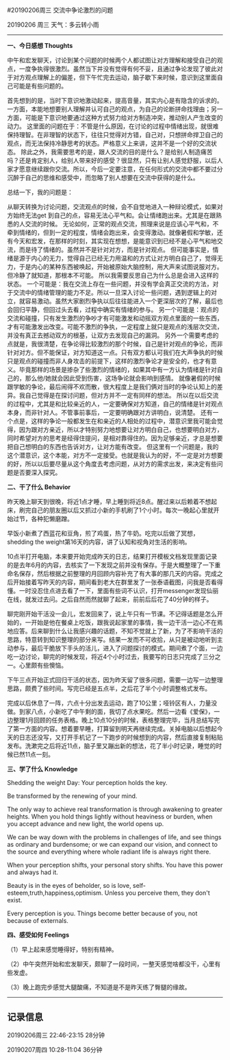 #20190206周三  交流中争论激烈的问题

20190206  周三  天气：多云转小雨  

***
**一、今日感想 Thoughts**

中午和宏发聊天，讨论到某个问题的时候两个人都试图让对方理解和接受自己的观点，一度争执得很激烈。虽然当下并没有觉得有何不妥，且通过争论发现了彼此对于对方观点理解上的偏差，但下午忙完去运动，脑子歇下来时候，意识到这里面自己可能是有些问题的。

首先想到的是，当时下意识地激动起来，提高音量，其实内心是有隐含的诉求的。一方面，本能地想要别人理解并认可自己的观点，为自己的论断拼命找理由；另一方面，可能是下意识地要通过这种方式努力给对方制造冲突，推动别人产生改变的动力。
这里面的问题在于：不管是什么原因，在讨论的过程中情绪出现，就很难保持理智。在非理智的状态下，往往只觉得对方错，自己对，只想拼命捍卫自己的观点，而无法保持冷静思考的状态。严格意义上来讲，这并不是一个好的交流状态。
除此之外，我需要思考的是，跟人交流的目的是什么？是给别人制造痛苦吗？还是肯定别人，给别人带来好的感受？很显然，只有让别人感觉舒服，以后人家才愿意继续跟你交流。所以，今后一定要注意，在任何形式的交流中都不要过分沉醉于自己的思维和感受中，而忽略了别人想要在交流中获得的是什么。

总结一下，我的问题是：

从聊天转换为讨论问题，交流观点的时候，会不自觉地进入一种辩论模式，如果对方始终无法get 到自己的点，容易无法心平气和。会让情绪跑出来。尤其是在跟熟悉的人交流的时候。
无论如何，正常的观点交流，照理来说是应该心平气和，不牵到情绪的，但到一定的程度，情绪会跑出来，会变得激动。就像暑假和学敏，还有今天和宏发，在那样的时刻，其实现在想想，是能意识到已经不是心平气和地交流，而是待了情绪的。虽然并不是针对对方，而是针对观点。
但可能事实是，情绪是源于内心的无力，觉得自己已经无力用温和的方式让对方明白自己了，觉得无力，于是内心的某种东西被唤起，开始被原始大脑控制，用大声来试图说服对方。但冷静了就知道，那根本不可能。
所以我需要反思自己为什么总是会进入这样的状态。
一个可能是：我在交流上存在一些问题，并没有学会真正交流的方法，对于交流中的情绪管理的能力不足。所以一旦深入讨论一些问题，遇到逻辑上的对立，就容易激动。虽然大家剧烈争执以后往往能进入一个更深层次的了解，最后也会回归平静，但回过头去看，过程中确实有情绪的参与。
另一个可能是：观点的交流和碰撞，只有发生激烈的争吵才有可能激发和动摇双方观点里面的一些东西，才有可能激发出改变。可能不激烈的争执，一定程度上就只是观点的浅层次交流，并没有真正去撼动双方的根基，让双方去发现自己的漏洞。
另外一个需要考虑的点就是，我很清楚，在争论得比较激烈的那个时候，自己是针对观点的争论，而非针对对方。但不能保证，对方知道这一点。只有双方都认可我们在大声争执的时候只是观点的碰撞而非人身攻击的前提下，这样的激烈争论才是安全的，也才有意义。毕竟那样的场景是掺杂了些激烈的情绪的，如果其中有一方认为情绪是针对自己的，那么他/她就会因此受到伤害，这场争论就会影响到感情。
就像暑假的时候跟学敏的争论，最后闹得不欢而散，很大程度上是我们俩对当时的争论认知上的差异。我自己觉得是在探讨问题，但对方并不一定有同样的想法。
所以在以后交流的过程中，尤其是和比较亲近的人，一定要确保对方知道，自己的情绪是针对观点本身，而非针对人。不管事前事后，一定要明确跟对方讲明白，说清楚。
还有一个点是，这样的争论一般都发生在和亲近的人相处的过程中，潜意识里我可能会觉得，因为跟对方亲近，所以才特别努力地想要让对方明白自己，也想要明白对方，同时希望对方的思考是经得住提问，是相对靠得住的。因为足够亲近，才总是想要把自己想明白的东西也告诉对方，让对方能有改变。
但这里有一个问题是，我的这个潜意识，这个本能，对方不一定接受。也就是我认为的好，不一定是对方想要的好，所以以后要尽量从这个角度去考虑问题，从对方的需求出发，来决定有些问题是否要深入探究。

**二、干了什么 Behavior**

昨天晚上聊天到很晚，将近1点才睡，早上睡到将近8点。醒过来以后赖着不想起床，刷完自己的朋友圈以后又抓过小新的手机刷了1个小时。每次一晚起心里就开始过节，各种犯懒磨蹭。

早饭小新煮了西蓝花和豆角，煎了鸡蛋，热了牛奶。吃完以后做了冥想，shedding the weight第16天的内容，讲了认知和视角对生活的影响。

10点半打开电脑，本来要开始完成昨天的日志，结果打开模板文档发现里面记录的是去年6月的内容，去核实了一下发现之前并没有保存。于是大概整理了一下重命名保存，然后根据之前整理的月回顾内容补充了有大事的那几天的内容。完成之后开始接着写昨天的内容，期间看到老大在群里发了一张泰语截图，问我是否看得懂。一时没忍住点进去看了一下，里面有些词不认识，打开messenger发现仙丽在线，就发过去问。之后自然而然就聊了起来，前前后后花了40分钟的样子。

聊完刚开始干活没一会儿，宏发回来了，说上午只有一节课。不记得话题是怎么开始的，一开始是他在餐桌上吃饭，跟我说起家里的事情，我一边干活一边心不在焉地应答。后来聊到什么让我感兴趣的话题，不知不觉就上了新，为了不影响干活的思路，特意转到知识整理的部分来写。结果一发而不可收拾，从只是被动地听到主动参与，最后干脆放下手头的活儿，进入了问题探讨的模式。期间煮了个面，一边吃一边讨论，聊完的时候发现，将近4个小时过去，我要写的日志只完成了三分之一。心里颇有些懊恼。

下午三点开始正式回归干活的状态，因为昨天留了很多问题，需要一边写一边整理思路，颇费了些时间。写完已经是五点半，之后花了半个小时调整格式发布。

完成以后休息了一阵，六点十分出发去运动，跑了10公里；哑铃区有人，力量没做。到家八点，小新吃了中午剩的面，我切了点水果吃。然后一边看《爱保》，一边整理1月回顾的任务表格。晚上10点10分的时候，表格整理完毕，当月总结写完了第一方面的内容。想着要早睡，打算留到明天再继续完成。关掉电脑以后想起今天的日志还没写，又打开手机记了一下跑步的时候想到的内容，然后直接复制粘贴发布。洗漱完之后将近11点，脑子里又蹦出新的想法，花了半小时记录，睡觉的时候已然11点一刻。

**三、学了什么 Knowledge**

Shedding the weight Day: Your perception holds the key.

Be transformed by the renewing of your mind.

The only way to achieve real transformation is through awakening to greater heights. When you hold things lightly without heaviness or burden, when you accept advance and new light, the world opens up.

We can be way down with the problems in challenges of life, and see things as ordinary and burdensome; or we can expand our vision, and connect to the source and everything where whole radiant life is always right there.

When your perception shifts, your personal story shifts. You have this power and always had it.

Beauty is in the eyes of beholder, so is love, self-esteem,truth,happiness,optimism. Unless you perceive them, they don't exist.

Every perception is you. Things become better because of you, not because of externals.

**四、感受如何 Feelings**

（1）早上起来感觉睡得好，特别有精神。

（2）中午突然开始和宏发聊天，颇聊了一段时间，一整天感觉啥都没干，心里有些发虚。

（3）晚上跑完步感觉大腿酸痛，不知道是不是昨天练了臀腿的缘故。

***
## 记录信息
20190206周三  22:46-23:15   28分钟

20190207周四  10:28-11:04    36分钟